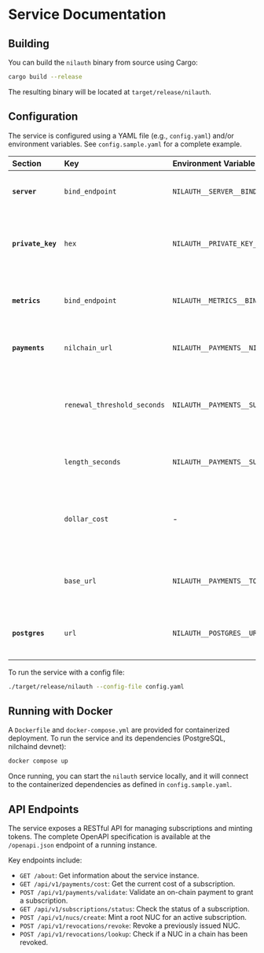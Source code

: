 # Service Documentation

## Building

You can build the `nilauth` binary from source using Cargo:

```bash
cargo build --release
```

The resulting binary will be located at `target/release/nilauth`.

## Configuration

The service is configured using a YAML file (e.g., `config.yaml`) and/or environment variables. See `config.sample.yaml` for a complete example.

| Section           | Key                         | Environment Variable                                          | Description                                                     |
|:------------------|:----------------------------|:--------------------------------------------------------------|:----------------------------------------------------------------|
| **`server`**      | `bind_endpoint`             | `NILAUTH__SERVER__BIND_ENDPOINT`                              | The `ip:port` for the main API server to listen on.             |
| **`private_key`** | `hex`                       | `NILAUTH__PRIVATE_KEY__HEX`                                   | The 32-byte secp256k1 private key in hex for the service.       |
| **`metrics`**     | `bind_endpoint`             | `NILAUTH__METRICS__BIND_ENDPOINT`                             | The `ip:port` for the Prometheus metrics server.                |
| **`payments`**    | `nilchain_url`              | `NILAUTH__PAYMENTS__NILCHAIN_URL`                             | The JSON-RPC URL of a Nillion Chain node.                       |
|                   | `renewal_threshold_seconds` | `NILAUTH__PAYMENTS__SUBSCRIPTIONS__RENEWAL_THRESHOLD_SECONDS` | How close to expiration a subscription must be to be renewable. |
|                   | `length_seconds`            | `NILAUTH__PAYMENTS__SUBSCRIPTIONS__LENGTH_SECONDS`            | The duration of a newly purchased subscription.                 |
|                   | `dollar_cost`               | -                                                             | A map of blind modules (`nildb`, `nilai`) to their cost in USD. |
|                   | `base_url`                  | `NILAUTH__PAYMENTS__TOKEN_PRICE__BASE_URL`                    | The base URL for the token price API (e.g., CoinGecko).         |
| **`postgres`**    | `url`                       | `NILAUTH__POSTGRES__URL`                                      | The connection string for the PostgreSQL database.              |

To run the service with a config file:

```bash
./target/release/nilauth --config-file config.yaml
```

## Running with Docker

A `Dockerfile` and `docker-compose.yml` are provided for containerized deployment. To run the service and its dependencies (PostgreSQL, nilchaind devnet):

```bash
docker compose up
```

Once running, you can start the `nilauth` service locally, and it will connect to the containerized dependencies as defined in `config.sample.yaml`.

## API Endpoints

The service exposes a RESTful API for managing subscriptions and minting tokens. The complete OpenAPI specification is available at the `/openapi.json` endpoint of a running instance.

Key endpoints include:

- `GET /about`: Get information about the service instance.
- `GET /api/v1/payments/cost`: Get the current cost of a subscription.
- `POST /api/v1/payments/validate`: Validate an on-chain payment to grant a subscription.
- `GET /api/v1/subscriptions/status`: Check the status of a subscription.
- `POST /api/v1/nucs/create`: Mint a root NUC for an active subscription.
- `POST /api/v1/revocations/revoke`: Revoke a previously issued NUC.
- `POST /api/v1/revocations/lookup`: Check if a NUC in a chain has been revoked.
